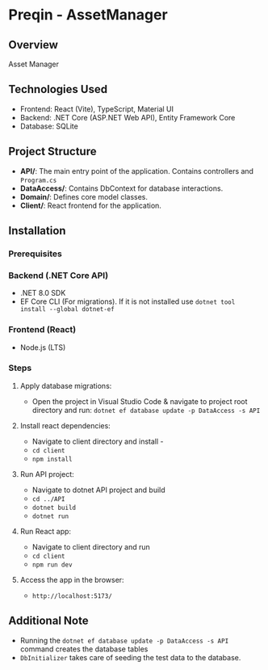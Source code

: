 # Preqin - AssetManager

## Overview

Asset Manager


## Technologies Used

- Frontend: React (Vite), TypeScript, Material UI
- Backend: .NET Core (ASP.NET Web API), Entity Framework Core
- Database: SQLite

## Project Structure

- **API/**: The main entry point of the application. Contains controllers and `Program.cs`
- **DataAccess/**: Contains DbContext for database interactions.
- **Domain/**: Defines core model classes.
- **Client/**: React frontend for the application.

## Installation

### Prerequisites

### Backend (.NET Core API)

- .NET 8.0 SDK
- EF Core CLI (For migrations). If it is not installed use `dotnet tool install --global dotnet-ef`

### Frontend (React)
- Node.js (LTS)

### Steps

1. Apply database migrations: 
    - Open the project in Visual Studio Code & navigate to project root directory and run:
    `dotnet ef database update -p DataAccess -s API` 

2. Install react dependencies:
   - Navigate to client directory and install -
   - `cd client`
   - `npm install`

3. Run API project:
   - Navigate to dotnet API project and build
   - `cd ../API`
   - `dotnet build`
   - `dotnet run`

4. Run React app:
   - Navigate to client directory and run
   - `cd client`
   - `npm run dev`

5. Access the app in the browser:
   - `http://localhost:5173/`


## Additional Note

   - Running the `dotnet ef database update -p DataAccess -s API` command creates the database tables 
   - `DbInitializer` takes care of seeding the test data to the database. 